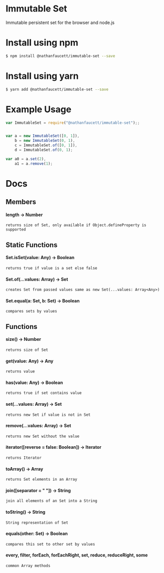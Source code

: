 Immutable Set
=======

Immutable persistent set for the browser and node.js

# Install using npm
```bash
$ npm install @nathanfaucett/immutable-set --save
```
# Install using yarn
```bash
$ yarn add @nathanfaucett/immutable-set --save
```

# Example Usage
```javascript
var ImmutableSet = require("@nathanfaucett/immutable-set");;


var a = new ImmutableSet([0, 1]),
    b = new ImmutableSet(0, 1),
    c = ImmutableSet.of([0, 1]),
    d = ImmutableSet.of(0, 1);

var a0 = a.set(2),
    a1 = a.remove(1);
```

# Docs

## Members

#### length -> Number
    returns size of Set, only available if Object.defineProperty is supported


## Static Functions

#### Set.isSet(value: Any) -> Boolean
    returns true if value is a set else false

#### Set.of(...values: Array<Any>) -> Set
    creates Set from passed values same as new Set(...values: Array<Any>)

#### Set.equal(a: Set, b: Set) -> Boolean
    compares sets by values


## Functions

#### size() -> Number
    returns size of Set

#### get(value: Any) -> Any
    returns value

#### has(value: Any) -> Boolean
    returns true if set contains value

#### set(...values: Array<Any>) -> Set
    returns new Set if value is not in Set

#### remove(...values: Array<Any>) -> Set
    returns new Set without the value

#### iterator([reverse = false: Boolean]) -> Iterator
    returns Iterator

#### toArray() -> Array<Any>
    returns Set elements in an Array

#### join([separator = " "]) -> String
    join all elements of an Set into a String

#### toString() -> String
    String representation of Set

#### equals(other: Set) -> Boolean
    compares this set to other set by values

#### every, filter, forEach, forEachRight, set, reduce, reduceRight, some
    common Array methods

